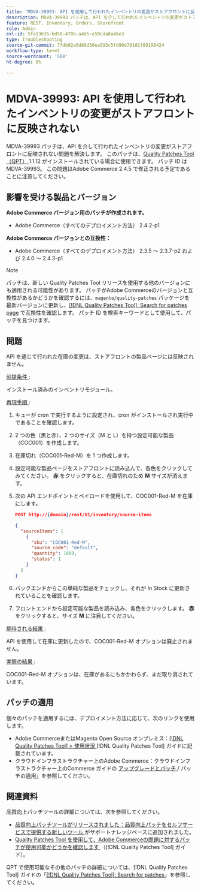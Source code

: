 ```yaml
---
title: 'MDVA-39993: API を使用して行われたインベントリの変更がストアフロントに反映されない'
description: MDVA-39993 パッチは、API を介して行われたインベントリの変更がストアフロントに反映されない問題を解決します。 このパッチは、[Quality Patches Tool （QPT） ] （https://experienceleague.adobe.com/ja/docs/commerce-operations/tools/quality-patches-tool/quality-patches-tool-to-self-serve-quality-patches） 1.1.12 がインストールされている場合に利用できます。 パッチ ID は MDVA-39993。 この問題はAdobe Commerce 2.4.5 で修正される予定であることに注意してください。
feature: REST, Inventory, Orders, Storefront
role: Admin
exl-id: 5fa13635-bd58-470b-a4d5-e50cda8a46e3
type: Troubleshooting
source-git-commit: 7fdb02a6d89d50ea593c5fd99d78101f89198424
workflow-type: tm+mt
source-wordcount: '508'
ht-degree: 0%

---
```


# MDVA-39993: API を使用して行われたインベントリの変更がストアフロントに反映されない

MDVA-39993 パッチは、API を介して行われたインベントリの変更がストアフロントに反映されない問題を解決します。 このパッチは、[Quality Patches Tool （QPT） ](https://experienceleague.adobe.com/ja/docs/commerce-operations/tools/quality-patches-tool/quality-patches-tool-to-self-serve-quality-patches)1.1.12 がインストールされている場合に使用できます。 パッチ ID は MDVA-39993。 この問題はAdobe Commerce 2.4.5 で修正される予定であることに注意してください。

## 影響を受ける製品とバージョン

**Adobe Commerce バージョン用のパッチが作成されます。**

* Adobe Commerce（すべてのデプロイメント方法） 2.4.2-p1

**Adobe Commerce バージョンとの互換性：**

* Adobe Commerce（すべてのデプロイメント方法） 2.3.5 ～ 2.3.7-p2 および 2.4.0 ～ 2.4.3-p1

>[!NOTE]
>
>パッチは、新しい Quality Patches Tool リリースを使用する他のバージョンにも適用される可能性があります。 パッチがAdobe Commerceのバージョンと互換性があるかどうかを確認するには、`magento/quality-patches` パッケージを最新バージョンに更新し、[[!DNL Quality Patches Tool]: Search for patches page](https://experienceleague.adobe.com/ja/docs/commerce-operations/tools/quality-patches-tool/quality-patches-tool-to-self-serve-quality-patches) で互換性を確認します。 パッチ ID を検索キーワードとして使用して、パッチを見つけます。

## 問題

API を通じて行われた在庫の変更は、ストアフロントの製品ページには反映されません。

<u> 前提条件 </u>:

インストール済みのインベントリモジュール。

<u> 再現手順 </u>:

1. キューが cron で実行するように設定され、cron がインストールされ実行中であることを確認します。
1. 2 つの色（黒と赤）、2 つのサイズ（M と L）を持つ設定可能な製品（COC001）を作成します。
1. 在庫切れ（COC001-Red-M）を 1 つ作成します。
1. 設定可能な製品ページをストアフロントに読み込んで、各色をクリックしてみてください。 **赤** をクリックすると、在庫切れのため **M** サイズが消えます。
1. 次の API エンドポイントとペイロードを使用して、COC001-Red-M を在庫にします。

   ```json
   POST http://{domain}/rest/V1/inventory/source-items
   
   {
     "sourceItems": [
       {
         "sku": "COC001-Red-M",
         "source_code": "default",
         "quantity": 1000,
         "status": 1
       }
     ]
   }
   ```

1. バックエンドからこの単純な製品をチェックし、それが In Stock に更新されていることを確認します。
1. フロントエンドから設定可能な製品を読み込み、各色をクリックします。 **赤** をクリックすると、サイズ **M** に注目してください。

<u> 期待される結果 </u>:

API を使用して在庫に更新したので、COC001-Red-M オプションは廃止されません。

<u> 実際の結果 </u>:

COC001-Red-M オプションは、在庫があるにもかかわらず、まだ取り消されています。

## パッチの適用

個々のパッチを適用するには、デプロイメント方法に応じて、次のリンクを使用します。

* Adobe CommerceまたはMagento Open Source オンプレミス：[[!DNL Quality Patches Tool] > 使用状況 ](/help/tools/quality-patches-tool/usage.md) [!DNL Quality Patches Tool] ガイドに記載されています。
* クラウドインフラストラクチャー上のAdobe Commerce：クラウドインフラストラクチャー上のCommerce ガイドの [ アップグレードとパッチ ](https://experienceleague.adobe.com/docs/commerce-cloud-service/user-guide/develop/upgrade/apply-patches.html?lang=ja)/ パッチの適用」を参照してください。

## 関連資料

品質向上パッチツールの詳細については、次を参照してください。

* [ 品質向上パッチツールがリリースされました：品質向上パッチをセルフサービスで提供する新しいツール ](https://experienceleague.adobe.com/ja/docs/commerce-operations/tools/quality-patches-tool/quality-patches-tool-to-self-serve-quality-patches) がサポートナレッジベースに追加されました。
* [Quality Patches Tool を使用して、Adobe Commerceの問題に対するパッチが使用可能かどうかを確認します ](/help/tools/quality-patches-tool/patches-available-in-qpt/check-patch-for-magento-issue-with-magento-quality-patches.md) （[!DNL Quality Patches Tool] ガイド）。

QPT で使用可能なその他のパッチの詳細については、[!DNL Quality Patches Tool] ガイドの「[[!DNL Quality Patches Tool]: Search for patches](https://experienceleague.adobe.com/tools/commerce-quality-patches/index.html?lang=ja)」を参照してください。
